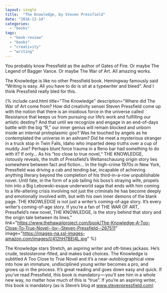 ```yaml
---
layout: single
title:  "The Knowledge, by Steven Pressfield"
date: "2016-12-14"
categories: 
  - "books"
tags: 
  - "book-review"
  - "books"
  - "creativity"
  - "writing"
---
```


You probably know Pressfield as the author of Gates of Fire. Or maybe The Legend of Bagger Vance. Or maybe The War of Art. All amazing works.

The Knowledge is like no other Pressfield book. Hemingway famously said “Writing is easy. All you have to do is sit at a typewriter and bleed”. And I think Pressfield really bled for this.

{% include card.html
   title="The Knowledge"
   description="Where did The War of Art come from? How did creativity sensei Steven Pressfield come up with the notion that there is an insidious force in the universe called Resistance that keeps us from pursuing our life’s work and fulfilling our artistic destiny? And that until we recognize and engage in an end-of-days battle with the big “R,” our inner genius will remain blocked and unborn inside an internal protoplasmic goo? Was he touched by angels as he contemplated the universe in an ashram? Did he meet a mysterious stranger in a truck stop in Twin Falls, Idaho who imparted deep truths over a cup of muddy Joe? Perhaps blunt force trauma in a Reno bar had something to do with it? If only… As his “too close to true novel,“ THE KNOWLEDGE, riotously reveals, the truth of Pressfield’s Weltanschauung origin story lies somewhere between fact and fiction… In the high-crime 1970s in New York, Pressfield was driving a cab and tending bar, incapable of achieving anything literary beyond the completion of his third-in-a-row unpublishable novel. Until fate, in the form of a job tailing his boss’s straying wife, propels him into a Big Lebowski-esque underworld saga that ends with him coming to a life-altering crisis involving not just the criminals he has become deeply and emotionally involved with, but with his own inner demons of the blank page. THE KNOWLEDGE is not just a writer’s coming-of-age story. It’s every writer’s coming-of-age story. If you’re a fan of THE WAR OF ART, Pressfield’s new novel, THE KNOWLEDGE, is the story behind that story and the origin tale between its lines."
   link="https://www.thehawaiiproject.com/book/The-Knowledge-A-Too-Close-To-True-Novel--by--Steven-Pressfield--267511"
   image="https://images-na.ssl-images-amazon.com/images/I/412hH7BEl4L.jpg"
%}


The Knowledge stars Stretch, an aspiring writer and oft-times jackass. He’s crude, testosterone-filled, and makes bad choices. The Knowledge is subtitled A Too Close to True Novel and it’s a near-autobiographical view into how an immature, undisciplined young writer becomes a pro, and grows up in the process. It’s great reading and goes down easy and quick. If you’ve read Pressfield, this book is mandatory — you’ll see him in a whole new way, no matter how much of this is “true”. If you’re an aspiring writer, this book is mandatory (as is Steve’s blog at [www.stevenpressfield.com)](http://www.stevenpressfield.com%29)
